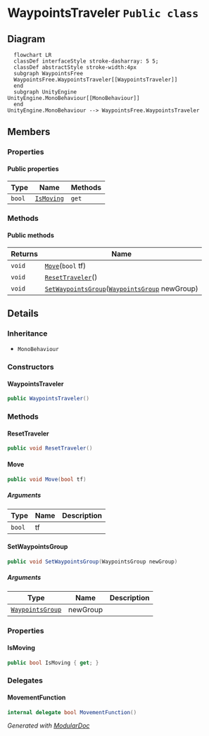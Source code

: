 # WaypointsTraveler `Public class`

## Diagram
```mermaid
  flowchart LR
  classDef interfaceStyle stroke-dasharray: 5 5;
  classDef abstractStyle stroke-width:4px
  subgraph WaypointsFree
  WaypointsFree.WaypointsTraveler[[WaypointsTraveler]]
  end
  subgraph UnityEngine
UnityEngine.MonoBehaviour[[MonoBehaviour]]
  end
UnityEngine.MonoBehaviour --> WaypointsFree.WaypointsTraveler
```

## Members
### Properties
#### Public  properties
| Type | Name | Methods |
| --- | --- | --- |
| `bool` | [`IsMoving`](#ismoving) | `get` |

### Methods
#### Public  methods
| Returns | Name |
| --- | --- |
| `void` | [`Move`](#move)(`bool` tf) |
| `void` | [`ResetTraveler`](#resettraveler)() |
| `void` | [`SetWaypointsGroup`](#setwaypointsgroup)([`WaypointsGroup`](./waypointsfree-WaypointsGroup) newGroup) |

## Details
### Inheritance
 - `MonoBehaviour`

### Constructors
#### WaypointsTraveler
```csharp
public WaypointsTraveler()
```

### Methods
#### ResetTraveler
```csharp
public void ResetTraveler()
```

#### Move
```csharp
public void Move(bool tf)
```
##### Arguments
| Type | Name | Description |
| --- | --- | --- |
| `bool` | tf |   |

#### SetWaypointsGroup
```csharp
public void SetWaypointsGroup(WaypointsGroup newGroup)
```
##### Arguments
| Type | Name | Description |
| --- | --- | --- |
| [`WaypointsGroup`](./waypointsfree-WaypointsGroup) | newGroup |   |

### Properties
#### IsMoving
```csharp
public bool IsMoving { get; }
```

### Delegates
#### MovementFunction
```csharp
internal delegate bool MovementFunction()
```

*Generated with* [*ModularDoc*](https://github.com/hailstorm75/ModularDoc)
